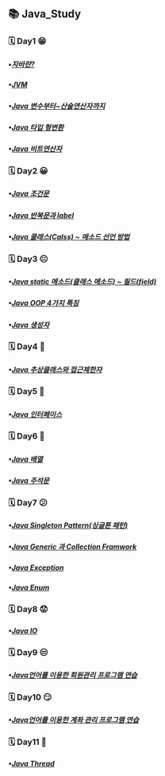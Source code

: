 ## 📚 Java_Study
### 🗓️ Day1 😁
##### •[자바란?](https://inhwan19991120.tistory.com/8)
##### •[JVM](https://inhwan19991120.tistory.com/9)
##### •[Java 변수부터~산술연산자까지](https://inhwan19991120.tistory.com/10)
##### •[Java 타입 형변환](https://inhwan19991120.tistory.com/11)
##### •[Java 비트연산자](https://inhwan19991120.tistory.com/12)

### 🗓️ Day2 😀
##### •[Java 조건문](https://inhwan19991120.tistory.com/13)
##### •[Java 반복문과 label](https://inhwan19991120.tistory.com/14)
##### •[Java 클래스(Calss) ~ 메소드 선언 방법](https://inhwan19991120.tistory.com/15)

### 🗓️ Day3 😐
##### •[Java static 메소드(클래스 메소드) ~ 필드(field)](https://inhwan19991120.tistory.com/16)
##### •[Java OOP 4가지 특징](https://inhwan19991120.tistory.com/17)
##### •[Java 생성자](https://inhwan19991120.tistory.com/18)

### 🗓️ Day4 🤕
##### •[Java 추상클래스와 접근제한자](https://inhwan19991120.tistory.com/19)

### 🗓️ Day5 🤧
##### •[Java 인터페이스](https://inhwan19991120.tistory.com/20)

### 🗓️ Day6 🤒
##### •[Java 배열](https://inhwan19991120.tistory.com/21)
##### •[Java 주석문](https://inhwan19991120.tistory.com/22)

### 🗓️ Day7 😕
##### •[Java Singleton Pattern(싱글톤 패턴)](https://inhwan19991120.tistory.com/23)
##### •[Java Generic 과 Collection Framwork](https://inhwan19991120.tistory.com/24)
##### •[Java Exception](https://inhwan19991120.tistory.com/25)
##### •[Java Enum](https://inhwan19991120.tistory.com/26)

### 🗓️ Day8 😟
##### •[Java IO](https://inhwan19991120.tistory.com/27)

### 🗓️ Day9 😒
##### •[Java언어를 이용한 회원관리 프로그램 연습](https://www.notion.so/Day9-15b071c350894752b6a7ad2c71981025?pvs=4)

### 🗓️ Day10 😏
##### •[Java언어를 이용한 계좌 관리 프로그램 연습](https://www.notion.so/Day10-74b3e0fe08bc4836ab2e2e9460f245d1?pvs=4)

### 🗓️ Day11 🙂
##### •[Java Thread](https://inhwan19991120.tistory.com/28)
